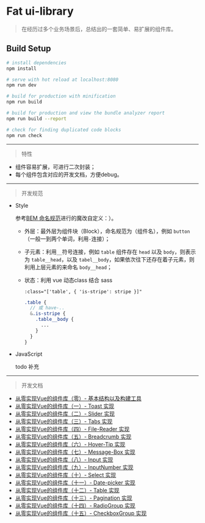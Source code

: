 # Fat ui-library

> 在经历过多个业务场景后，总结出的一套简单、易扩展的组件库。

## Build Setup

``` bash
# install dependencies
npm install

# serve with hot reload at localhost:8080
npm run dev

# build for production with minification
npm run build

# build for production and view the bundle analyzer report
npm run build --report

# check for finding duplicated code blocks
npm run check
```

<hr/>

> 特性

* 组件容易扩展，可进行二次封装；
* 每个组件包含对应的开发文档，方便debug。

<hr/>

> 开发规范

* Style

  参考<span style="color: #666;">[BEM 命名规范](https://www.w3cplus.com/css/bem-definitions.html)</span>进行的魔改自定义：）。

  * 外层：最外层为组件块（Block），命名规范为（组件名），例如 `button`（一般一到两个单词，利用`-`连接）；

  * 子元素：利用`__`符号连接，例如 `table` 组件存在 `head` 以及 `body`，则表示为 `table__head`，以及 `tabel__body`，如果依次往下还存在着子元素，则利用上层元素的来命名 `body__head`；

  * 状态：利用 vue 动态class 结合 sass 

    `:class="['table', { 'is-stripe': stripe }]"`

    ```scss
    .table {
      // 或 have-..
      &.is-stripe {
        .table__body {
          ...
        }
      }
    }
    ```

* JavaScript

  todo 补充



<hr/>

>开发文档

+ [从零实现Vue的组件库（零）- 基本结构以及构建工具](https://juejin.im/post/5c0b8ece5188254f9e2809fe)
+ [从零实现Vue的组件库（一）- Toast 实现](https://juejin.im/post/5c036e4fe51d451b80257c45)
+ [从零实现Vue的组件库（二）- Slider 实现](https://juejin.im/post/5c19ff516fb9a049cb18b0f8)
+ [从零实现Vue的组件库（三）- Tabs 实现](https://juejin.im/post/5c20430c6fb9a049eb3befaa)
+ [从零实现Vue的组件库（四）- File-Reader 实现](https://juejin.im/editor/posts/5c218af3f265da61570580a1)
+ [从零实现Vue的组件库（五）- Breadcrumb 实现](https://juejin.im/post/5c22df8b5188253ff14792b3)
+ [从零实现Vue的组件库（六）- Hover-Tip 实现](https://juejin.im/post/5c249e396fb9a049b506dfc6)
+ [从零实现Vue的组件库（七）- Message-Box 实现](https://juejin.im/post/5c2593b7e51d4535c926774f)
+ [从零实现Vue的组件库（八）- Input 实现](https://juejin.im/post/5c2b1d1d6fb9a04a07307849)
+ [从零实现Vue的组件库（九）- InputNumber 实现](https://juejin.im/post/5c2d9a49f265da6169175ae7)
+ [从零实现Vue的组件库（十）- Select 实现](https://juejin.im/post/5c47d524e51d457d105d0e80)
+ [从零实现Vue的组件库（十一）- Date-picker 实现](https://juejin.im/post/5c482afc6fb9a04a027ab233)
+ [从零实现Vue的组件库（十二）- Table 实现](https://juejin.im/post/5c4aa685518825254e4d48e8)
+ [从零实现Vue的组件库（十三）- Pagination 实现](https://juejin.im/post/5c53a9d3518825246b1013e4)
+ [从零实现Vue的组件库（十四）- RadioGroup 实现](https://juejin.im/post/5c58d62ee51d457fc440edb7)
+ [从零实现Vue的组件库（十五）- CheckboxGroup 实现](https://juejin.im/post/5c6277975188256284529024)
